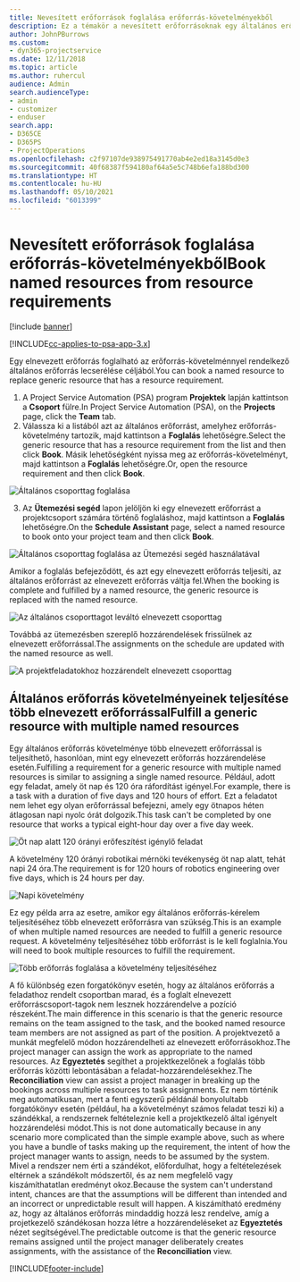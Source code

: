 ```yaml
---
title: Nevesített erőforrások foglalása erőforrás-követelményekből
description: Ez a témakör a nevesített erőforrásoknak egy általános erőforrás-követelmény részére történő foglalásáról nyújt tájékoztatást.
author: JohnPBurrows
ms.custom:
- dyn365-projectservice
ms.date: 12/11/2018
ms.topic: article
ms.author: ruhercul
audience: Admin
search.audienceType:
- admin
- customizer
- enduser
search.app:
- D365CE
- D365PS
- ProjectOperations
ms.openlocfilehash: c2f97107de938975491770ab4e2ed18a3145d0e3
ms.sourcegitcommit: 40f68387f594180af64a5e5c748b6efa188bd300
ms.translationtype: HT
ms.contentlocale: hu-HU
ms.lasthandoff: 05/10/2021
ms.locfileid: "6013399"
---
```

# <a name="book-named-resources-from-resource-requirements"></a><span data-ttu-id="4a809-103">Nevesített erőforrások foglalása erőforrás-követelményekből</span><span class="sxs-lookup"><span data-stu-id="4a809-103">Book named resources from resource requirements</span></span>

[!include [banner](../includes/psa-now-project-operations.md)]

[!INCLUDE[cc-applies-to-psa-app-3.x](../includes/cc-applies-to-psa-app-3x.md)]

<span data-ttu-id="4a809-104">Egy elnevezett erőforrás foglalható az erőforrás-követelménnyel rendelkező általános erőforrás lecserélése céljából.</span><span class="sxs-lookup"><span data-stu-id="4a809-104">You can book a named resource to replace generic resource that has a resource requirement.</span></span>

1. <span data-ttu-id="4a809-105">A Project Service Automation (PSA) program **Projektek** lapján kattintson a **Csoport** fülre.</span><span class="sxs-lookup"><span data-stu-id="4a809-105">In Project Service Automation (PSA), on the **Projects** page, click the **Team** tab.</span></span>
2. <span data-ttu-id="4a809-106">Válassza ki a listából azt az általános erőforrást, amelyhez erőforrás-követelmény tartozik, majd kattintson a **Foglalás** lehetőségre.</span><span class="sxs-lookup"><span data-stu-id="4a809-106">Select the generic resource that has a resource requirement from the list and then click **Book**.</span></span> <span data-ttu-id="4a809-107">Másik lehetőségként nyissa meg az erőforrás-követelményt, majd kattintson a **Foglalás** lehetőségre.</span><span class="sxs-lookup"><span data-stu-id="4a809-107">Or, open the resource requirement and then click **Book**.</span></span>


![Általános csoporttag foglalása](media/RM-how-to-14.png)


3. <span data-ttu-id="4a809-109">Az **Ütemezési segéd** lapon jelöljön ki egy elnevezett erőforrást a projektcsoport számára történő foglaláshoz, majd kattintson a **Foglalás** lehetőségre.</span><span class="sxs-lookup"><span data-stu-id="4a809-109">On the **Schedule Assistant** page, select a named resource to book onto your project team and then click **Book**.</span></span>

![Általános csoporttag foglalása az Ütemezési segéd használatával](media/RM-how-to-15.png)

<span data-ttu-id="4a809-111">Amikor a foglalás befejeződött, és azt egy elnevezett erőforrás teljesíti, az általános erőforrást az elnevezett erőforrás váltja fel.</span><span class="sxs-lookup"><span data-stu-id="4a809-111">When the booking is complete and fulfilled by a named resource, the generic resource is replaced with the named resource.</span></span>

![Az általános csoporttagot leváltó elnevezett csoporttag](media/RM-how-to-16.png)

<span data-ttu-id="4a809-113">Továbbá az ütemezésben szereplő hozzárendelések frissülnek az elnevezett erőforrással.</span><span class="sxs-lookup"><span data-stu-id="4a809-113">The assignments on the schedule are updated with the named resource as well.</span></span>

![A projektfeladatokhoz hozzárendelt elnevezett csoporttag](media/RM-how-to-17.png)

## <a name="fulfill-a-generic-resource-with-multiple-named-resources"></a><span data-ttu-id="4a809-115">Általános erőforrás követelményeinek teljesítése több elnevezett erőforrással</span><span class="sxs-lookup"><span data-stu-id="4a809-115">Fulfill a generic resource with multiple named resources</span></span>
<span data-ttu-id="4a809-116">Egy általános erőforrás követelménye több elnevezett erőforrással is teljesíthető, hasonlóan, mint egy elnevezett erőforrás hozzárendelése esetén.</span><span class="sxs-lookup"><span data-stu-id="4a809-116">Fulfilling a requirement for a generic resource with multiple named resources is similar to assigning a single named resource.</span></span> <span data-ttu-id="4a809-117">Például, adott egy feladat, amely öt nap és 120 óra ráfordítást igényel.</span><span class="sxs-lookup"><span data-stu-id="4a809-117">For example, there is a task with a duration of five days and 120 hours of effort.</span></span> <span data-ttu-id="4a809-118">Ezt a feladatot nem lehet egy olyan erőforrással befejezni, amely egy ötnapos héten átlagosan napi nyolc órát dolgozik.</span><span class="sxs-lookup"><span data-stu-id="4a809-118">This task can't be completed by one resource that works a typical eight-hour day over a five day week.</span></span> 

![Öt nap alatt 120 órányi erőfeszítést igénylő feladat](media/RM-how-to-21.png)

<span data-ttu-id="4a809-120">A követelmény 120 órányi robotikai mérnöki tevékenység öt nap alatt, tehát napi 24 óra.</span><span class="sxs-lookup"><span data-stu-id="4a809-120">The requirement is for 120 hours of robotics engineering over five days, which is 24 hours per day.</span></span>

![Napi követelmény](media/RM-how-to-22.png)

<span data-ttu-id="4a809-122">Ez egy példa arra az esetre, amikor egy általános erőforrás-kérelem teljesítéséhez több elnevezett erőforrásra van szükség.</span><span class="sxs-lookup"><span data-stu-id="4a809-122">This is an example of when multiple named resources are needed to fulfill a generic resource request.</span></span> <span data-ttu-id="4a809-123">A követelmény teljesítéséhez több erőforrást is le kell foglalnia.</span><span class="sxs-lookup"><span data-stu-id="4a809-123">You will need to book multiple resources to fulfill the requirement.</span></span>

![Több erőforrás foglalása a követelmény teljesítéséhez](media/RM-how-to-23.png)

<span data-ttu-id="4a809-125">A fő különbség ezen forgatókönyv esetén, hogy az általános erőforrás a feladathoz rendelt csoportban marad, és a foglalt elnevezett erőforráscsoport-tagok nem lesznek hozzárendelve a pozíció részeként.</span><span class="sxs-lookup"><span data-stu-id="4a809-125">The main difference in this scenario is that the generic resource remains on the team assigned to the task, and the booked named resource team members are not assigned as part of the position.</span></span> <span data-ttu-id="4a809-126">A projektvezető a munkát megfelelő módon hozzárendelheti az elnevezett erőforrásokhoz.</span><span class="sxs-lookup"><span data-stu-id="4a809-126">The project manager can assign the work as appropriate to the named resources.</span></span> <span data-ttu-id="4a809-127">Az **Egyeztetés** segíthet a projektkezelőnek a foglalás több erőforrás közötti lebontásában a feladat-hozzárendelésekhez.</span><span class="sxs-lookup"><span data-stu-id="4a809-127">The **Reconciliation** view can assist a project manager in breaking up the bookings across multiple resources to task assignments.</span></span> <span data-ttu-id="4a809-128">Ez nem történik meg automatikusan, mert a fenti egyszerű példánál bonyolultabb forgatókönyv esetén (például, ha a követelményt számos feladat teszi ki) a szándékkal, a rendszernek feltételeznie kell a projektkezelő által igényelt hozzárendelési módot.</span><span class="sxs-lookup"><span data-stu-id="4a809-128">This is not done automatically because in any scenario more complicated than the simple example above, such as where you have a bundle of tasks making up the requirement, the intent of how the project manager wants to assign, needs to be assumed by the system.</span></span> <span data-ttu-id="4a809-129">Mivel a rendszer nem érti a szándékot, előfordulhat, hogy a feltételezések eltérnek a szándékolt módszertől, és az nem megfelelő vagy kiszámíthatatlan eredményt okoz.</span><span class="sxs-lookup"><span data-stu-id="4a809-129">Because the system can't understand intent, chances are that the assumptions will be different than intended and an incorrect or unpredictable result will happen.</span></span> <span data-ttu-id="4a809-130">A kiszámítható eredmény az, hogy az általános erőforrás mindaddig hozzá lesz rendelve, amíg a projetkezelő szándékosan hozza létre a hozzárendeléseket az **Egyeztetés** nézet segítségével.</span><span class="sxs-lookup"><span data-stu-id="4a809-130">The predictable outcome is that the generic resource remains assigned until the project manager deliberately creates assignments, with the assistance of the **Reconciliation** view.</span></span>




[!INCLUDE[footer-include](../includes/footer-banner.md)]